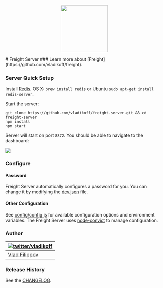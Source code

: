<p align="center"><img src="http://v14d.com/freight/freight-250.png" height="150" /></p>
# Freight Server
### Learn more about [Freight](https://github.com/vladikoff/freight).

### Server Quick Setup

Install [Redis](http://redis.io/). OS X: `brew install redis` or Ubuntu `sudo apt-get install redis-server`.

Start the server:
```
git clone https://github.com/vladikoff/freight-server.git && cd freight-server
npm install
npm start
```

Server will start on port `8872`. You should be able to navigate to the dashboard: 

![](http://v14d.com/freight/freight-server-view.jpg)

### Configure 

#### Password

Freight Server automatically configures a password for you. You can change it by modifying the [dev.json](config/dev.json-dist) file.

#### Other Configuration

See [config/config.js](config/config.js#L12) for available 
configuration options and environment variables. The Freight Server uses [node-convict](https://github.com/mozilla/node-convict) to manage configuration.

### Author

| [![twitter/vladikoff](https://avatars3.githubusercontent.com/u/128755?s=70)](https://twitter.com/vladikoff "Follow @vladikoff on Twitter") |
|---|
| [Vlad Filippov](http://vf.io/) |


### Release History
See the [CHANGELOG](CHANGELOG).
